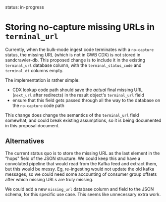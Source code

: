 
status: in-progress

Storing no-capture missing URLs in `terminal_url`
=================================================

Currently, when the bulk-mode ingest code terminates with a `no-capture`
status, the missing URL (which is not in GWB CDX) is not stored in
sandcrawler-db. This proposed change is to include it in the existing
`terminal_url` database column, with the `terminal_status_code` and
`terminal_dt` columns empty.

The implementation is rather simple:

- CDX lookup code path should save the *actual* final missing URL (`next_url`
  after redirects) in the result object's `terminal_url` field
- ensure that this field gets passed through all the way to the database on the
  `no-capture` code path

This change does change the semantics of the `terminal_url` field somewhat, and
could break existing assumptions, so it is being documented in this proposal
document.


## Alternatives

The current status quo is to store the missing URL as the last element in the
"hops" field of the JSON structure. We could keep this and have a convoluted
pipeline that would read from the Kafka feed and extract them, but this would
be messy. Eg, re-ingesting would not update the old kafka messages, so we could
need some accounting of consumer group offsets after which missing URLs are
truly missing.

We could add a new `missing_url` database column and field to the JSON schema,
for this specific use case. This seems like unnecessary extra work.

